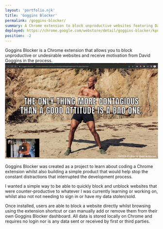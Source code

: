 ```yaml
---
layout: 'portfolio.njk'
title: 'Goggins Blocker'
permalink: /goggins-blocker/
summary: A Chrome extension to block unproductive websites featuring David Goggins
deployed: https://chrome.google.com/webstore/detail/goggins-blocker/kpnafocdjkofgnpaafppplaghogpgadk?hl=en-GB
position: -2
---
```


Goggins Blocker is a Chrome extension that allows you to block unproductive or undesirable websites
and receive motivation from David Goggins in the process. 
![Goggins Blocker screenshot](/assets/images/goggins.webp 'Goggins Blocker')

Goggins Blocker was created as a project to learn about coding a Chrome extension whilst also building
a simple product that would help stop the constant distractions that interrupted the development process.

I wanted a simple way to be able to quickly block and unblock websites that were counter-productive
to whatever I was currently learning or working on, whilst also not not needing
to sign in or have my data stolen/sold.

Once installed, users are able to block a website directly whilst browsing using the extension shortcut or
can manually add or remove them from their own Goggins Blocker dashboard. All data is stored locally on
Chrome and requires no login nor is any data sent or received by first or third parties.
